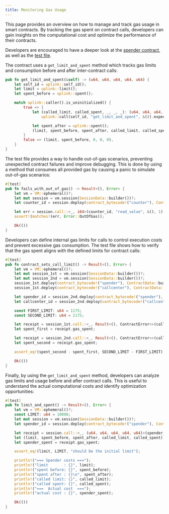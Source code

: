 ```yaml
---
title: Monitoring Gas Usage
---
```


This page provides an overview on how to manage and track gas usage in smart contracts. By tracking the gas spent on contract calls, developers can gain insights on the computational cost and optimize the performance of their contracts.

Developers are encouraged to have a deeper look at the <a href="https://github.com/dusk-network/piecrust/blob/main/contracts/spender/src/lib.rs" target="_blank">spender contract</a>, as well as the <a href="https://github.com/dusk-network/piecrust/blob/main/piecrust/tests/spender.rs" target="_blank">test file</a>.

The contract uses a `get_limit_and_spent` method which tracks gas limits and consumption before and after inter-contract calls:

```rust
pub fn get_limit_and_spent(&self) -> (u64, u64, u64, u64, u64) {
    let self_id = uplink::self_id();
    let limit = uplink::limit();
    let spent_before = uplink::spent();

    match uplink::caller().is_uninitialized() {
        true => {
            let (called_limit, called_spent, _, _, _): (u64, u64, u64, u64, u64) = 
                uplink::call(self_id, "get_limit_and_spent", &()).expect("Self query should succeed");

            let spent_after = uplink::spent();
            (limit, spent_before, spent_after, called_limit, called_spent)
        }
        false => (limit, spent_before, 0, 0, 0),
    }
}
```

The test file provides a way to handle out-of-gas scenarios, preventing unexpected contract failures and improve debugging. This is done by using a method that consumes all provided gas by causing a panic to simulate out-of-gas scenarios:

```rust
#[test]
pub fn fails_with_out_of_gas() -> Result<(), Error> {
    let vm = VM::ephemeral()?;
    let mut session = vm.session(SessionData::builder())?;
    let counter_id = session.deploy(contract_bytecode!("counter"), ContractData::builder().owner(OWNER), LIMIT)?;

    let err = session.call::<_, i64>(counter_id, "read_value", &(), 1).expect_err("should error with no gas");
    assert!(matches!(err, Error::OutOfGas));

    Ok(())
}
```

Developers can define internal gas limits for calls to control execution costs and prevent excessive gas consumption. 
The test file shows how to verify that the gas spent aligns with the defined limits for contract calls:

```rust
#[test]
pub fn contract_sets_call_limit() -> Result<(), Error> {
    let vm = VM::ephemeral()?;
    let mut session_1st = vm.session(SessionData::builder())?;
    let mut session_2nd = vm.session(SessionData::builder())?;
    session_1st.deploy(contract_bytecode!("spender"), ContractData::builder().owner(OWNER), LIMIT)?;
    session_1st.deploy(contract_bytecode!("callcenter"), ContractData::builder().owner(OWNER), LIMIT)?;

    let spender_id = session_2nd.deploy(contract_bytecode!("spender"), ContractData::builder().owner(OWNER), LIMIT)?;
    let callcenter_id = session_2nd.deploy(contract_bytecode!("callcenter"), ContractData::builder().owner(OWNER), LIMIT)?;

    const FIRST_LIMIT: u64 = 1175;
    const SECOND_LIMIT: u64 = 2175;

    let receipt = session_1st.call::<_, Result<(), ContractError>>(callcenter_id, "call_spend_with_limit", &(spender_id, FIRST_LIMIT), LIMIT)?;
    let spent_first = receipt.gas_spent;

    let receipt = session_2nd.call::<_, Result<(), ContractError>>(callcenter_id, "call_spend_with_limit", &(spender_id, SECOND_LIMIT), LIMIT)?;
    let spent_second = receipt.gas_spent;

    assert_eq!(spent_second - spent_first, SECOND_LIMIT - FIRST_LIMIT);

    Ok(())
}
```

Finally, by using the `get_limit_and_spent` method, developers can analyze gas limits and usage before and after contract calls. This is useful to understand the actual computational costs and identify optimization opportunities:

```rust
#[test]
pub fn limit_and_spent() -> Result<(), Error> {
    let vm = VM::ephemeral()?;
    const LIMIT: u64 = 10000;
    let mut session = vm.session(SessionData::builder())?;
    let spender_id = session.deploy(contract_bytecode!("spender"), ContractData::builder().owner(OWNER), LIMIT)?;

    let receipt = session.call::<_, (u64, u64, u64, u64, u64)>(spender_id, "get_limit_and_spent", &(), LIMIT)?;
    let (limit, spent_before, spent_after, called_limit, called_spent) = receipt.data;
    let spender_spent = receipt.gas_spent;

    assert_eq!(limit, LIMIT, "should be the initial limit");

    println!("=== Spender costs ===");
    println!("limit       : {}", limit);
    println!("spent before: {}", spent_before);
    println!("spent after : {}\n", spent_after);
    println!("called limit: {}", called_limit);
    println!("called spent: {}", called_spent);
    println!("===  Actual cost  ===");
    println!("actual cost : {}", spender_spent);

    Ok(())
}
```
